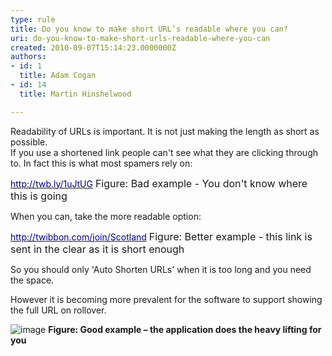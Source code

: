 ```yaml
---
type: rule
title: Do you know to make short URL’s readable where you can?
uri: do-you-know-to-make-short-urls-readable-where-you-can
created: 2010-09-07T15:14:23.0000000Z
authors:
- id: 1
  title: Adam Cogan
- id: 14
  title: Martin Hinshelwood

---
```


 Readability of URLs is important. It is not just making the length as short as possible. <br> 
If you use a shortened link people can't see what they are clicking through to. In fact this is what most spamers rely on:

[<font color="#000080">http&#58;//twb.ly/1uJtUG</font>](http&#58;//twb.ly/1uJtUG) 
<font class="ms-rteCustom-FigureBad" size="+0">Figure&#58; Bad example - You don't know where this is going</font>

When you can, take the more readable option:

[<font color="#000080">http&#58;//twibbon.com/join/Scotland</font>](http&#58;//twibbon.com/join/Scotland) 
<font class="ms-rteCustom-FigureGood" size="+0">Figure&#58; Better example - this link is sent in the clear as it is short enough</font>

So you should only 'Auto Shorten URLs' when it is too long and you need the space.

However it is becoming more prevalent for the software to support showing the full URL on rollover.

![image](/PublishingImages/RulesSocialTwitterReadableURL.jpg "image")
**Figure: Good example – the application does the heavy lifting for you**

